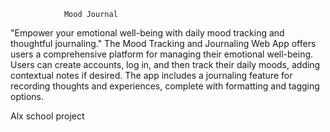                 Mood Journal

"Empower your emotional well-being with daily mood tracking and thoughtful journaling."
The Mood Tracking and Journaling Web App offers users a comprehensive platform for managing their emotional well-being. Users can create accounts, log in, and then track their daily moods, adding contextual notes if desired. The app includes a journaling feature for recording thoughts and experiences, complete with formatting and tagging options.

Alx school project